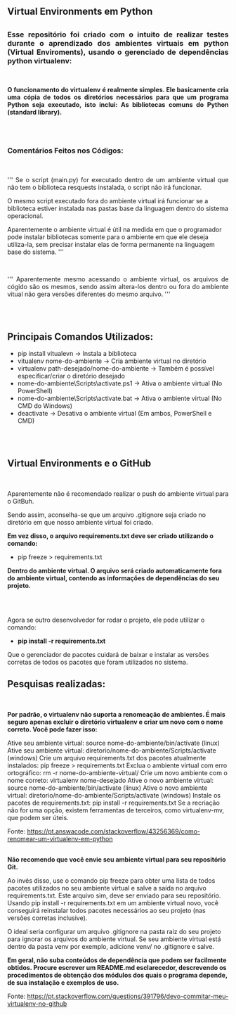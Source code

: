 ## Virtual Environments em Python

##

### <p align="justify"> Esse repositório foi criado com o intuito de realizar testes durante o aprendizado dos ambientes virtuais em python (Virtual Enviroments), usando o gerenciado de dependências python virtualenv: <p/>

<br/>

**<p align="justify"> O funcionamento do virtualenv é realmente simples. Ele basicamente cria uma cópia de todos os diretórios necessários para que um programa Python seja executado, isto inclui: As bibliotecas comuns do Python (standard library). </p>**

## 
<br/>

### Comentários Feitos nos Códigos:
<br/>

<p align="justify">
'''
Se o script (main.py) for executado dentro de um ambiente virtual que
não tem o biblioteca resquests instalada, o script não irá funcionar.

O mesmo script executado fora do ambiente virtual irá funcionar se a 
biblioteca estiver instalada nas pastas base da linguagem dentro do 
sistema operacional.

Aparentemente o ambiente virtual é útil na medida em que o programador
pode instalar bibliotecas somente para o ambiente em que ele deseja utiliza-la,
sem precisar instalar elas de forma permanente na linguagem base do sistema.
'''
</p>

</br>

<p align="justify">
'''
Aparentemente mesmo acessando o ambiente virtual, os arquivos de cógido são os mesmos, sendo assim 
altera-los dentro ou fora do ambiente vitual não gera versões diferentes do mesmo arquivo.
'''
</p>

##
<br/>

## Principais Comandos Utilizados:

- pip install vitualevn -> Instala a biblioteca
- vitualenv nome-do-ambiente -> Cria ambiente virtual no diretório
- virtualenv path-desejado/nome-do-ambiente -> Também é possível especificar/criar o diretório desejado
- nome-do-ambiente\Scripts\activate.ps1 -> Ativa o ambiente virtual (No PowerShell)
- nome-do-ambiente\Scripts\activate.bat -> Ativa o ambiente virtual (No CMD do Windows)
- deactivate -> Desativa o ambiente virtual (Em ambos, PowerShell e CMD)

##
<br/>

## Virtual Environments e o GitHub
<br/>

Aparentemente não é recomendado realizar o push do ambiente virtual para o GitBuh.

Sendo assim, aconselha-se que um arquivo .gitignore seja criado no diretório em que nosso ambiente virtual foi criado.

**Em vez disso, o arquivo requirements.txt deve ser criado utilizando o comando:**

- pip freeze > requirements.txt 

**Dentro do ambiente virtual. O arquivo será criado automaticamente fora do ambiente virtual, contendo as informações de dependências do seu projeto.**

<br/>

##

Agora se outro desenvolvedor for rodar o projeto, ele pode utilizar o comando:

- **pip install -r requirements.txt**

Que o gerenciador de pacotes cuidará de baixar e instalar as versões corretas de todos os pacotes que foram utilizados no sistema.

##

## Pesquisas realizadas:

<br/>

**Por padrão, o virtualenv não suporta a renomeação de ambientes. É mais seguro apenas excluir o diretório virtualenv e criar um novo com o nome correto. Você pode fazer isso:**

Ative seu ambiente virtual: source nome-do-ambiente/bin/activate (linux)
Ative seu ambiente virtual: diretorio/nome-do-ambiente/Scripts/activate (windows)
Crie um arquivo requirements.txt dos pacotes atualmente instalados: pip freeze > requirements.txt
Exclua o ambiente virtual com erro ortográfico: rm -r nome-do-ambiente-virtual/
Crie um novo ambiente com o nome correto: virtualenv nome-desejado
Ative o novo ambiente virtual: source nome-do-ambiente/bin/activate (linux)
Ative o novo ambiente virtual: diretorio/nome-do-ambiente/Scripts/activate (windows)
Instale os pacotes de requirements.txt: pip install -r requirements.txt
Se a recriação não for uma opção, existem ferramentas de terceiros, como virtualenv-mv, que podem ser úteis.

Fonte: https://pt.answacode.com/stackoverflow/43256369/como-renomear-um-virtualenv-em-python

##

**Não recomendo que você envie seu ambiente virtual para seu repositório Git.**

Ao invés disso, use o comando pip freeze para obter uma lista de todos pacotes utilizados no seu ambiente virtual e salve a saída no arquivo requirements.txt. Este arquivo sim, deve ser enviado para seu repositório. Usando pip install -r requirements.txt em um ambiente virtual novo, você conseguirá reinstalar todos pacotes necessários ao seu projeto (nas versões corretas inclusive).

O ideal seria configurar um arquivo .gitignore na pasta raiz do seu projeto para ignorar os arquivos do ambiente virtual. Se seu ambiente virtual está dentro da pasta venv por exemplo, adicione venv/ no .gitignore e salve.

**Em geral, não suba conteúdos de dependência que podem ser facilmente obtidos. Procure escrever um README.md esclarecedor, descrevendo os procedimentos de obtenção dos módulos dos quais o programa depende, de sua instalação e exemplos de uso.**

Fonte: https://pt.stackoverflow.com/questions/391796/devo-commitar-meu-virtualenv-no-github
